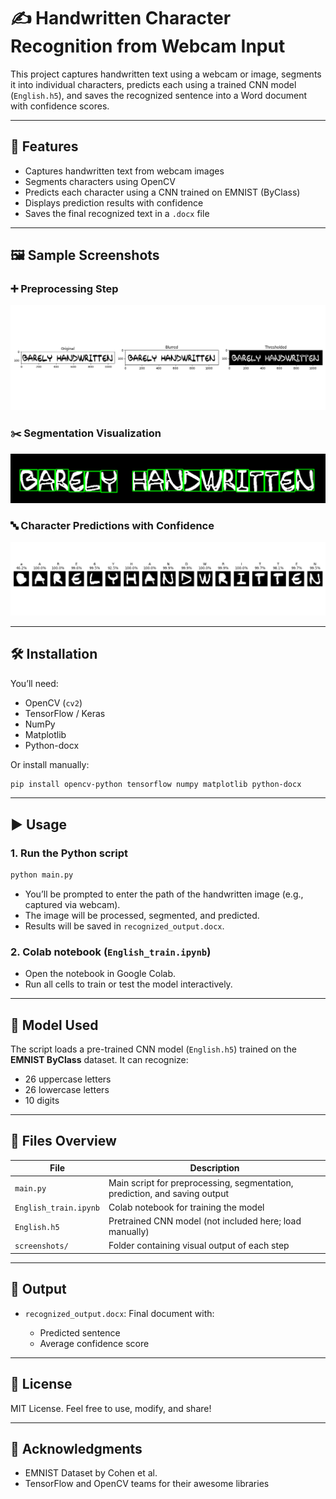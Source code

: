
# ✍️ Handwritten Character Recognition from Webcam Input

This project captures handwritten text using a webcam or image, segments it into individual characters, predicts each using a trained CNN model (`English.h5`), and saves the recognized sentence into a Word document with confidence scores.

---

## 🎯 Features

- Captures handwritten text from webcam images
- Segments characters using OpenCV
- Predicts each character using a CNN trained on EMNIST (ByClass)
- Displays prediction results with confidence
- Saves the final recognized text in a `.docx` file

---

## 🖼️ Sample Screenshots

### ➕ Preprocessing Step
![Preprocessing](screenshots/preprocessing_debug.png)

### ✂️ Segmentation Visualization
![Segmentation](screenshots/segmentation_debug.png)

### 🔤 Character Predictions with Confidence
![Predictions](screenshots/prediction_example.png)

---

## 🛠️ Installation

You’ll need:

* OpenCV (`cv2`)
* TensorFlow / Keras
* NumPy
* Matplotlib
* Python-docx

Or install manually:

```bash
pip install opencv-python tensorflow numpy matplotlib python-docx
```

---

## ▶️ Usage

### 1. Run the Python script

```bash
python main.py
```

* You’ll be prompted to enter the path of the handwritten image (e.g., captured via webcam).
* The image will be processed, segmented, and predicted.
* Results will be saved in `recognized_output.docx`.

### 2. Colab notebook (`English_train.ipynb`)

* Open the notebook in Google Colab.
* Run all cells to train or test the model interactively.

---

## 🧠 Model Used

The script loads a pre-trained CNN model (`English.h5`) trained on the **EMNIST ByClass** dataset. It can recognize:

* 26 uppercase letters
* 26 lowercase letters
* 10 digits

---

## 📂 Files Overview

| File                  | Description                                                                |
| --------------------- | -------------------------------------------------------------------------- |
| `main.py`             | Main script for preprocessing, segmentation, prediction, and saving output |
| `English_train.ipynb` | Colab notebook for training the model                                      |
| `English.h5`          | Pretrained CNN model (not included here; load manually)                    |
| `screenshots/`        | Folder containing visual output of each step                               |

---

## 📄 Output

* `recognized_output.docx`: Final document with:

  * Predicted sentence
  * Average confidence score

---

## 📃 License

MIT License. Feel free to use, modify, and share!

---

## 🙌 Acknowledgments

* EMNIST Dataset by Cohen et al.
* TensorFlow and OpenCV teams for their awesome libraries

